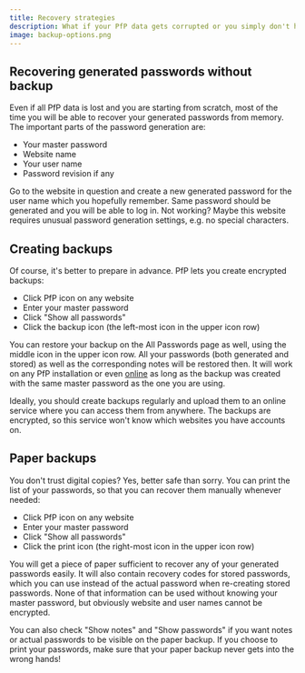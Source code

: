```yaml
---
title: Recovery strategies
description: What if your PfP data gets corrupted or you simply don't have access to your device? No reason to reset your passwords.
image: backup-options.png
---
```


## Recovering generated passwords without backup

Even if all PfP data is lost and you are starting from scratch, most of the time you will be able to recover your generated passwords from memory. The important parts of the password generation are:

* Your master password
* Website name
* Your user name
* Password revision if any

Go to the website in question and create a new generated password for the user name which you hopefully remember. Same password should be generated and you will be able to log in. Not working? Maybe this website requires unusual password generation settings, e.g. no special characters.

## Creating backups

Of course, it's better to prepare in advance. PfP lets you create encrypted backups:

* Click PfP icon on any website
* Enter your master password
* Click "Show all passwords"
* Click the backup icon (the left-most icon in the upper icon row)

You can restore your backup on the All Passwords page as well, using the middle icon in the upper icon row. All your passwords (both generated and stored) as well as the corresponding notes will be restored then. It will work on any PfP installation or even [online](/webclient/) as long as the backup was created with the same master password as the one you are using.

Ideally, you should create backups regularly and upload them to an online service where you can access them from anywhere. The backups are encrypted, so this service won't know which websites you have accounts on.

## Paper backups

You don't trust digital copies? Yes, better safe than sorry. You can print the list of your passwords, so that you can recover them manually whenever needed:

* Click PfP icon on any website
* Enter your master password
* Click "Show all passwords"
* Click the print icon (the right-most icon in the upper icon row)

You will get a piece of paper sufficient to recover any of your generated passwords easily. It will also contain recovery codes for stored passwords, which you can use instead of the actual password when re-creating stored passwords. None of that information can be used without knowing your master password, but obviously website and user names cannot be encrypted.

You can also check "Show notes" and "Show passwords" if you want notes or actual passwords to be visible on the paper backup. If you choose to print your passwords, make sure that your paper backup never gets into the wrong hands!
